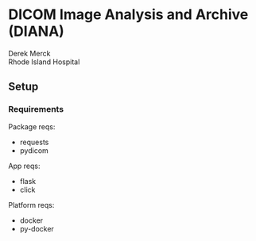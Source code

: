 # DICOM Image Analysis and Archive (DIANA)

Derek Merck  
Rhode Island Hospital  

## Setup

### Requirements

Package reqs:

- requests
- pydicom

App reqs:

- flask
- click

Platform reqs:

- docker
- py-docker

